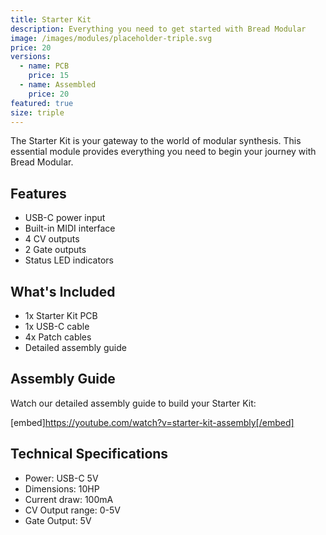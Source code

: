 ```yaml
---
title: Starter Kit
description: Everything you need to get started with Bread Modular
image: /images/modules/placeholder-triple.svg
price: 20
versions:
  - name: PCB
    price: 15
  - name: Assembled
    price: 20
featured: true
size: triple
---
```


The Starter Kit is your gateway to the world of modular synthesis. This essential module provides everything you need to begin your journey with Bread Modular.

## Features

- USB-C power input
- Built-in MIDI interface
- 4 CV outputs
- 2 Gate outputs
- Status LED indicators

## What's Included

- 1x Starter Kit PCB
- 1x USB-C cable
- 4x Patch cables
- Detailed assembly guide

## Assembly Guide

Watch our detailed assembly guide to build your Starter Kit:

[embed]https://youtube.com/watch?v=starter-kit-assembly[/embed]

## Technical Specifications

- Power: USB-C 5V
- Dimensions: 10HP
- Current draw: 100mA
- CV Output range: 0-5V
- Gate Output: 5V 